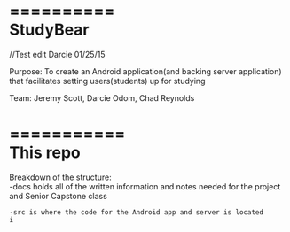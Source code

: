 ==========  
StudyBear  
==========  

//Test edit Darcie 01/25/15

Purpose:  To create an Android application(and backing server application) that facilitates setting users(students) up for studying  
  
Team:  Jeremy Scott, Darcie Odom, Chad Reynolds  
  
  
===========  
This repo  
===========  
  
Breakdown of the structure:  
	-docs holds all of the written information and notes needed for the project and Senior Capstone class  
  
	-src is where the code for the Android app and server is located  
	i
  
